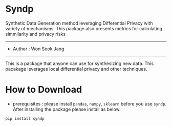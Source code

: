 # Syndp
Synthetic Data Generation method leveraging Differential Privacy with variety of mechanisms. This package also presents metrics for calculating simmilarity and privacy risks

---
- Author : Won Seok Jang

---
This is a package that anyone can use for synthesizing new data. This pacakage leverages local differential privacy and other techniques.

# How to Download
- prerequisites : please install `pandas`, `numpy`, `sklearn` before you use `syndp`. After installing the package please install as below.
```
pip install syndp
```